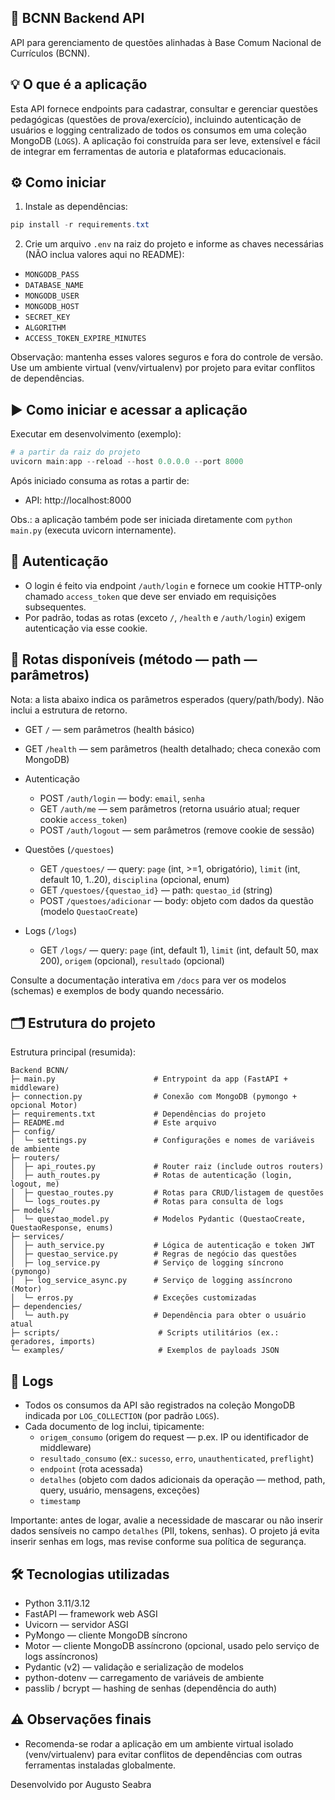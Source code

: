 ## 🚀 BCNN Backend API

API para gerenciamento de questões alinhadas à Base Comum Nacional de Currículos (BCNN).

## 💡 O que é a aplicação

Esta API fornece endpoints para cadastrar, consultar e gerenciar questões pedagógicas (questões de prova/exercício), incluindo autenticação de usuários e logging centralizado de todos os consumos em uma coleção MongoDB (`LOGS`). A aplicação foi construída para ser leve, extensível e fácil de integrar em ferramentas de autoria e plataformas educacionais.

## ⚙️ Como iniciar

1. Instale as dependências:

```powershell
pip install -r requirements.txt
```

2. Crie um arquivo `.env` na raiz do projeto e informe as chaves necessárias (NÃO inclua valores aqui no README):

- `MONGODB_PASS`
- `DATABASE_NAME`
- `MONGODB_USER`
- `MONGODB_HOST`
- `SECRET_KEY`
- `ALGORITHM`
- `ACCESS_TOKEN_EXPIRE_MINUTES`

Observação: mantenha esses valores seguros e fora do controle de versão. Use um ambiente virtual (venv/virtualenv) por projeto para evitar conflitos de dependências.

## ▶️ Como iniciar e acessar a aplicação

Executar em desenvolvimento (exemplo):

```powershell
# a partir da raiz do projeto
uvicorn main:app --reload --host 0.0.0.0 --port 8000
```

Após iniciado consuma as rotas a partir de:

- API: http://localhost:8000

Obs.: a aplicação também pode ser iniciada diretamente com `python main.py` (executa uvicorn internamente).

## 🔐 Autenticação

- O login é feito via endpoint `/auth/login` e fornece um cookie HTTP-only chamado `access_token` que deve ser enviado em requisições subsequentes.
- Por padrão, todas as rotas (exceto `/`, `/health` e `/auth/login`) exigem autenticação via esse cookie.

## 🧭 Rotas disponíveis (método — path — parâmetros)

Nota: a lista abaixo indica os parâmetros esperados (query/path/body). Não inclui a estrutura de retorno.

- GET `/` — sem parâmetros (health básico)
- GET `/health` — sem parâmetros (health detalhado; checa conexão com MongoDB)
- Autenticação

  - POST `/auth/login` — body: `email`, `senha`
  - GET `/auth/me` — sem parâmetros (retorna usuário atual; requer cookie `access_token`)
  - POST `/auth/logout` — sem parâmetros (remove cookie de sessão)

- Questões (`/questoes`)

  - GET `/questoes/` — query: `page` (int, >=1, obrigatório), `limit` (int, default 10, 1..20), `disciplina` (opcional, enum)
  - GET `/questoes/{questao_id}` — path: `questao_id` (string)
  - POST `/questoes/adicionar` — body: objeto com dados da questão (modelo `QuestaoCreate`)

- Logs (`/logs`)

  - GET `/logs/` — query: `page` (int, default 1), `limit` (int, default 50, max 200), `origem` (opcional), `resultado` (opcional)

Consulte a documentação interativa em `/docs` para ver os modelos (schemas) e exemplos de body quando necessário.

## 🗂️ Estrutura do projeto

Estrutura principal (resumida):

```
Backend BCNN/
├─ main.py                      # Entrypoint da app (FastAPI + middleware)
├─ connection.py                # Conexão com MongoDB (pymongo + opcional Motor)
├─ requirements.txt             # Dependências do projeto
├─ README.md                    # Este arquivo
├─ config/
│  └─ settings.py               # Configurações e nomes de variáveis de ambiente
├─ routers/
│  ├─ api_routes.py             # Router raiz (include outros routers)
│  ├─ auth_routes.py            # Rotas de autenticação (login, logout, me)
│  ├─ questao_routes.py         # Rotas para CRUD/listagem de questões
│  └─ logs_routes.py            # Rotas para consulta de logs
├─ models/
│  └─ questao_model.py          # Modelos Pydantic (QuestaoCreate, QuestaoResponse, enums)
├─ services/
│  ├─ auth_service.py           # Lógica de autenticação e token JWT
│  ├─ questao_service.py        # Regras de negócio das questões
│  ├─ log_service.py            # Serviço de logging síncrono (pymongo)
│  ├─ log_service_async.py      # Serviço de logging assíncrono (Motor)
│  └─ erros.py                  # Exceções customizadas
├─ dependencies/
│  └─ auth.py                   # Dependência para obter o usuário atual
├─ scripts/                      # Scripts utilitários (ex.: geradores, imports)
└─ examples/                     # Exemplos de payloads JSON
```

## 📝 Logs

- Todos os consumos da API são registrados na coleção MongoDB indicada por `LOG_COLLECTION` (por padrão `LOGS`).
- Cada documento de log inclui, tipicamente:
  - `origem_consumo` (origem do request — p.ex. IP ou identificador de middleware)
  - `resultado_consumo` (ex.: `sucesso`, `erro`, `unauthenticated`, `preflight`)
  - `endpoint` (rota acessada)
  - `detalhes` (objeto com dados adicionais da operação — method, path, query, usuário, mensagens, exceções)
  - `timestamp`

Importante: antes de logar, avalie a necessidade de mascarar ou não inserir dados sensíveis no campo `detalhes` (PII, tokens, senhas). O projeto já evita inserir senhas em logs, mas revise conforme sua política de segurança.

## 🛠️ Tecnologias utilizadas

- Python 3.11/3.12
- FastAPI — framework web ASGI
- Uvicorn — servidor ASGI
- PyMongo — cliente MongoDB síncrono
- Motor — cliente MongoDB assíncrono (opcional, usado pelo serviço de logs assíncronos)
- Pydantic (v2) — validação e serialização de modelos
- python-dotenv — carregamento de variáveis de ambiente
- passlib / bcrypt — hashing de senhas (dependência do auth)

## ⚠️ Observações finais

- Recomenda-se rodar a aplicação em um ambiente virtual isolado (venv/virtualenv) para evitar conflitos de dependências com outras ferramentas instaladas globalmente.

Desenvolvido por Augusto Seabra
